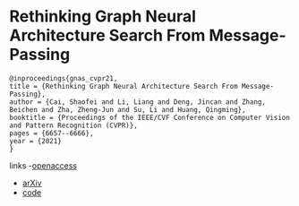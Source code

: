# Rethinking Graph Neural Architecture Search From Message-Passing

```
@inproceedings{gnas_cvpr21,
title = {Rethinking Graph Neural Architecture Search From Message-Passing},
author = {Cai, Shaofei and Li, Liang and Deng, Jincan and Zhang, Beichen and Zha, Zheng-Jun and Su, Li and Huang, Qingming},
booktitle = {Proceedings of the IEEE/CVF Conference on Computer Vision and Pattern Recognition (CVPR)},
pages = {6657--6666},
year = {2021}
}
```
links
-[openaccess](http://openaccess.thecvf.com//content/CVPR2021/html/Cai_Rethinking_Graph_Neural_Architecture_Search_From_Message-Passing_CVPR_2021_paper.html)
- [arXiv](https://arxiv.org/abs/2103.14282)
- [code](https://github.com/phython96/GNAS-MP)
